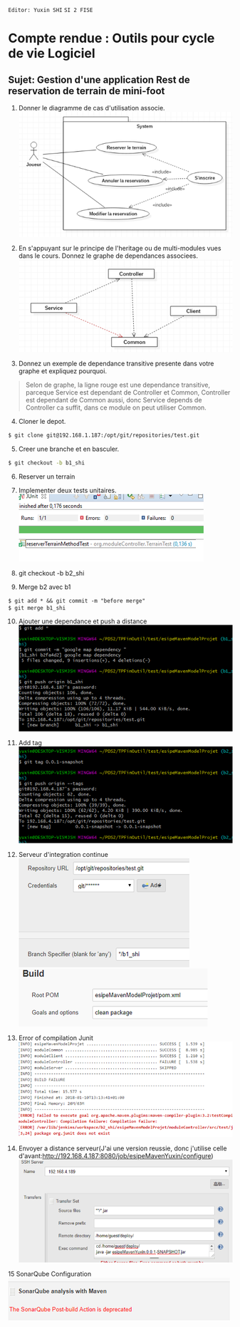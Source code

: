 `Editor: Yuxin SHI`
`SI 2 FISE`
# Compte rendue : Outils pour cycle de vie Logiciel
## Sujet: Gestion d'une application Rest de reservation de terrain de mini-foot

1. Donner le diagramme de cas d'utilisation associe.
![](TPFinUC.png)

2. En s'appuyant sur le principe de l'heritage ou de multi-modules vues dans le cours. Donnez le graphe de dependances associees.
![](TPFinDpd.png)
3. Donnez un exemple de dependance transitive presente dans votre graphe et expliquez pourquoi.
> Selon de graphe, la ligne rouge est une dependance transitive, parceque Service est dependant de Controller et Common, Controller est dependant de Common aussi, donc Service depends de Controller ca suffit, dans ce module on peut utiliser Common.

4. Cloner le depot.
```bash
$ git clone git@192.168.1.187:/opt/git/repositories/test.git
```
5. Creer une branche et en basculer.
```bash
$ git checkout -b b1_shi
```
6. Reserver un terrain

7. Implementer deux tests unitaires.
![](TPFINTU.png)
8. git checkout -b b2_shi
9. Merge b2 avec b1
```
$ git add * && git commit -m "before merge"
$ git merge b1_shi
```
10. Ajouter une dependance et push a distance
![](TPFinGitPush.png)

11. Add tag
![](TPFinTag.png)
12. Serveur d'integration continue
![](TPFinConfigJK.png)
![](TPFinConfigJK1.png)

13. Error of compilation Junit
![](TPFinRes.png)

14. Envoyer a distance serveur(J'ai une version reussie, donc j'utilise celle d'avant:http://192.168.4.187:8080/job/esipeMavenYuxin/configure)
![](TPFinConfigJK2.png)

15 SonarQube Configuration
![](TPFinConfigJK3.png)

